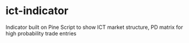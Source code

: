 # ict-indicator
Indicator built on Pine Script to show ICT market structure, PD matrix for high probability trade entries
